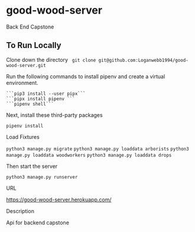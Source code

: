 # good-wood-server
Back End Capstone

## To Run Locally

Clone down the directory
``` git clone git@github.com:Loganwebb1994/good-wood-server.git```


Run the following commands to install pipenv and create a virtual environment.

    ```pip3 install --user pipx```
    ```pipx install pipenv ```
    ```pipenv shell```


Next, install these third-party packages

```pipenv install```

Load Fixtures

```python3 manage.py migrate```
```python3 manage.py loaddata arborists```
```python3 manage.py loaddata woodworkers```
```python3 manage.py loaddata drops```

Then start the server

```python3 manage.py runserver```

URL

https://good-wood-server.herokuapp.com/

Description

Api for backend capstone
